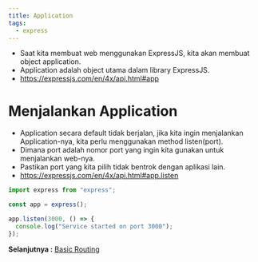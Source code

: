 ```yaml
---
title: Application
tags:
  - express
---
```


- Saat kita membuat web menggunakan ExpressJS, kita akan membuat object application.
- Application adalah object utama dalam library ExpressJS.
- https://expressjs.com/en/4x/api.html#app

# Menjalankan Application

- Application secara default tidak berjalan, jika kita ingin menjalankan Application-nya, kita perlu menggunakan method listen(port).
- Dimana port adalah nomor port yang ingin kita gunakan untuk menjalankan web-nya.
- Pastikan port yang kita pilih tidak bentrok dengan aplikasi lain.
- https://expressjs.com/en/4x/api.html#app.listen

```js
import express from "express";

const app = express();

app.listen(3000, () => {
  console.log("Service started on port 3000");
});
```

**Selanjutnya :** [Basic Routing](basicrouting.md)